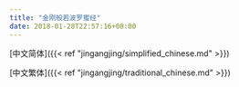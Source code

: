 ```yaml
---
title: "金刚般若波罗蜜经"
date: 2018-01-28T22:57:16+08:00
---
```


[中文简体]({{< ref "jingangjing/simplified_chinese.md" >}})

[中文繁体]({{< ref "jingangjing/traditional_chinese.md" >}})
